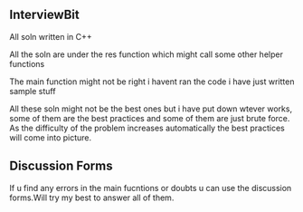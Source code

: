 ## InterviewBit
All soln written in C++ 

All the soln are under the res function which might call some other helper functions

The main function might not be right i havent ran the code i have just written sample stuff

All these soln might not be the best ones but i have put down wtever works, some of them are the best practices and some of them are just brute force. As the difficulty of the problem increases automatically the best practices will come into picture.

## Discussion Forms
If u find any errors in the main fucntions or doubts u can use the discussion forms.Will try my best to answer all of them.